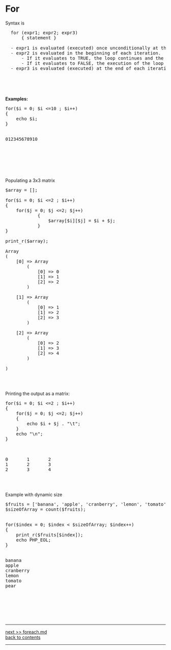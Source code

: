 # For

Syntax is 

<pre>
  for (expr1; expr2; expr3)
      { statement }
      
  - expr1 is evaluated (executed) once unconditionally at the beginning of the loop.
  - expr2 is evaluated in the beginning of each iteration. 
      - If it evaluates to TRUE, the loop continues and the nested statement(s) are executed. 
      - If it evaluates to FALSE, the execution of the loop ends.
  - expr3 is evaluated (executed) at the end of each iteration.
</pre>

&nbsp;   
&nbsp;   
&nbsp;   

**Examples:**


<pre>
for($i = 0; $i <=10 ; $i++)
{
    echo $i;
}


012345678910
</pre>



&nbsp;   
&nbsp;   
&nbsp;   
&nbsp;   
&nbsp;   

Populating a 3x3 matrix
<pre>
$array = [];

for($i = 0; $i <=2 ; $i++)
{
    for($j = 0; $j <=2; $j++)
            {
                $array[$i][$j] = $i + $j;
            }
}

print_r($array);

Array
(
    [0] => Array
        (
            [0] => 0
            [1] => 1
            [2] => 2
        )

    [1] => Array
        (
            [0] => 1
            [1] => 2
            [2] => 3
        )

    [2] => Array
        (
            [0] => 2
            [1] => 3
            [2] => 4
        )

)
</pre>

&nbsp;   
&nbsp;   

Printing the output as a matrix:
<pre>
for($i = 0; $i <=2 ; $i++)
{
    for($j = 0; $j <=2; $j++)
    {
        echo $i + $j . "\t";
    }
    echo "\n";
}



0       1       2
1       2       3
2       3       4
</pre>

&nbsp;   
&nbsp;   

Example with dynamic size
<pre>
$fruits = ['banana', 'apple', 'cranberry', 'lemon', 'tomato' , 'pear'];
$sizeOfArray = count($fruits);


for($index = 0; $index < $sizeOfArray; $index++)
{
    print_r($fruits[$index]);
    echo PHP_EOL;
}
 
 
banana
apple
cranberry
lemon
tomato
pear
</pre>


&nbsp;   
&nbsp;   
&nbsp;   
&nbsp;   
&nbsp;   

---
[next >> foreach.md](../../05/docs/foreach.md)   
[back to contents](../../README.md)    

---
